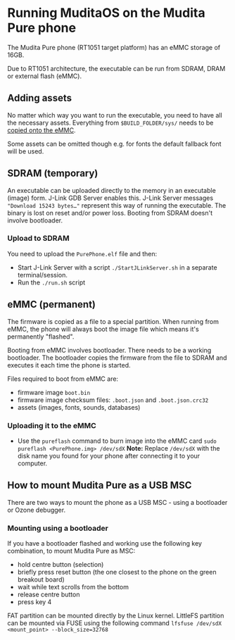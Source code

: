 # Running MuditaOS on the Mudita Pure phone

The Mudita Pure phone (RT1051 target platform) has an eMMC storage of 16GB.

Due to RT1051 architecture, the executable can be run from SDRAM, DRAM or external flash (eMMC).

## Adding assets

No matter which way you want to run the executable, you need to have all the necessary assets.
Everything from `$BUILD_FOLDER/sys/` needs to be [copied onto the eMMC](#emmc-permanent).

Some assets can be omitted though e.g. for fonts the default fallback font will be used. 

## SDRAM (temporary)

An executable can be uploaded directly to the memory in an executable (image) form. J-Link GDB Server enables this. J-Link Server messages `"Download 15243 bytes…"` represent this way of running the executable. The binary is lost on reset and/or power loss. Booting from SDRAM doesn't involve bootloader.

### Upload to SDRAM

You need to upload the `PurePhone.elf` file and then:

- Start J-Link Server with a script `./StartJLinkServer.sh` in a separate terminal/session.
- Run the `./run.sh` script

## eMMC (permanent)

The firmware is copied as a file to a special partition. When running from eMMC, the phone will always boot the image file which means it's permanently "flashed".

Booting from eMMC involves bootloader. There needs to be a working bootloader. The bootloader copies the firmware from the file to SDRAM and executes it each time the phone is started.

Files required to boot from eMMC are:
- firmware image `boot.bin`
- firmware image checksum files: `.boot.json` and `.boot.json.crc32`
- assets (images, fonts, sounds, databases)

### Uploading it to the eMMC

-  Use the `pureflash` command to burn image into the eMMC card `sudo pureflash <PurePhone.img> /dev/sdX` **Note:** Replace `/dev/sdX` with the disk name you found for your phone after connecting it to your computer.

## How to mount Mudita Pure as a USB MSC

There are two ways to mount the phone as a USB MSC - using a bootloader or Ozone debugger.

### Mounting using a bootloader

If you have a bootloader flashed and working use the following key combination, to mount Mudita Pure as MSC:

- hold centre button (selection)
- briefly press reset button (the one closest to the phone on the green breakout board)
- wait while text scrolls from the bottom
- release centre button
- press key 4

FAT partition can be mounted directly by the Linux kernel. LittleFS partition can be mounted via
FUSE using the following command `lfsfuse /dev/sdX <mount_point> --block_size=32768`
